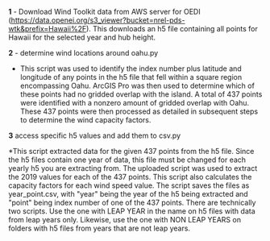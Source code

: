 **1** - Download Wind Toolkit data from AWS server for OEDI (https://data.openei.org/s3_viewer?bucket=nrel-pds-wtk&prefix=Hawaii%2F). This downloads an h5 file containing all points for Hawaii for the selected year and hub height.  

**2** - determine wind locations around oahu.py

* This script was used to identify the index number plus latitude and longitude of any points in the h5 file that fell within a square region encompassing Oahu. ArcGIS Pro was then used to determine which of these points had no gridded overlap with the island. A total of 437 points were identified with a nonzero amount of gridded overlap with Oahu. These 437 points were then processed as detailed in subsequent steps to determine the wind capacity factors.

**3** access specific h5 values and add them to csv.py

*This script extracted data for the given 437 points from the h5 file. Since the h5 files contain one year of data, this file must be changed for each yearly h5 you are extracting from. The uploaded script was used to extract the 2019 values for each of the 437 points. This script also calculates the capacity factors for each wind speed value. The script saves the files as year_point.csv, with "year" being the year of the h5 being extracted and "point" being index number of one of the 437 points. There are technically two scripts. Use the one with LEAP YEAR in the name on h5 files with data from leap years only. Likewise, use the one with NON LEAP YEARS on folders with h5 files from years that are not leap years.

